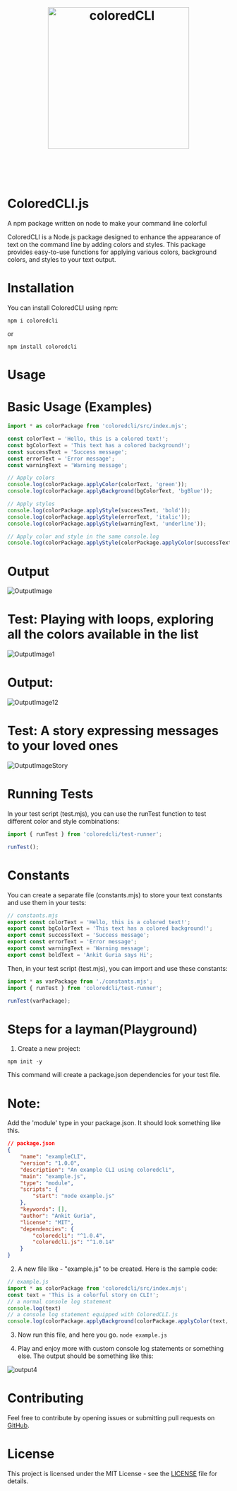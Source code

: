 <h1 align="center">
	<br>
	<br>
	<img width="320" src="https://github.com/ankit142/ColoredCLI/blob/main/coloredCLIBanner.jpg" alt="coloredCLI">
	<br>
	<br>
	<br>
</h1>

# ColoredCLI.js
A npm package written on node to make your command line colorful


ColoredCLI is a Node.js package designed to enhance the appearance of text on the command line by adding colors and styles. This package provides easy-to-use functions for applying various colors, background colors, and styles to your text output.

# Installation
You can install ColoredCLI using npm:

`npm i coloredcli`

or

`npm install coloredcli`

# Usage
# Basic Usage (Examples)

```javascript
import * as colorPackage from 'coloredcli/src/index.mjs';

const colorText = 'Hello, this is a colored text!';
const bgColorText = 'This text has a colored background!';
const successText = 'Success message';
const errorText = 'Error message';
const warningText = 'Warning message';

// Apply colors
console.log(colorPackage.applyColor(colorText, 'green'));
console.log(colorPackage.applyBackground(bgColorText, 'bgBlue'));

// Apply styles
console.log(colorPackage.applyStyle(successText, 'bold'));
console.log(colorPackage.applyStyle(errorText, 'italic'));
console.log(colorPackage.applyStyle(warningText, 'underline'));

// Apply color and style in the same console.log
console.log(colorPackage.applyStyle(colorPackage.applyColor(successText, 'green'), 'bold'));
```
# Output 

![OutputImage](https://github.com/ankit142/ColoredCLI/blob/main/ExampleOutput.png)


# Test: Playing with loops, exploring all the colors available in the list


![OutputImage1](https://github.com/ankit142/ColoredCLI/blob/main/media/testCase3.png)

# Output:

![OutputImage12](https://github.com/ankit142/ColoredCLI/blob/main/media/testOutput3.png)

# Test: A story expressing messages to your loved ones

![OutputImageStory](https://github.com/ankit142/ColoredCLI/blob/main/media/ExampleStory.png)

# Running Tests
In your test script (test.mjs), you can use the runTest function to test different color and style combinations:

```javascript
import { runTest } from 'coloredcli/test-runner';

runTest();
```
# Constants
You can create a separate file (constants.mjs) to store your text constants and use them in your tests:

```javascript
// constants.mjs
export const colorText = 'Hello, this is a colored text!';
export const bgColorText = 'This text has a colored background!';
export const successText = 'Success message';
export const errorText = 'Error message';
export const warningText = 'Warning message';
export const boldText = 'Ankit Guria says Hi';
```
Then, in your test script (test.mjs), you can import and use these constants:
```javascript
import * as varPackage from './constants.mjs';
import { runTest } from 'coloredcli/test-runner';

runTest(varPackage);
```

# Steps for a layman(Playground)
1. Create a new project: 

`npm init -y`

This command will create a package.json dependencies for your test file.

# Note: 
Add the 'module' type in your package.json.
It should look something like this.

```json
// package.json
{
    "name": "exampleCLI",
    "version": "1.0.0",
    "description": "An example CLI using coloredcli",
    "main": "example.js",
    "type": "module",
    "scripts": {
        "start": "node example.js"
    },
    "keywords": [],
    "author": "Ankit Guria",
    "license": "MIT",
    "dependencies": {
        "coloredcli": "^1.0.4",
        "coloredcli.js": "^1.0.14"
    }
}
```

2. A new file like - "example.js" to be created. 
Here is the sample code:

```javascript
// example.js
import * as colorPackage from 'coloredcli/src/index.mjs';
const text = 'This is a colorful story on CLI!';
// a normal console log statement
console.log(text)
// a console log statement equipped with ColoredCLI.js
console.log(colorPackage.applyBackground(colorPackage.applyColor(text, 'cyan'), 'bgBrightYellow'));
```
3. Now run this file, and here you go.
`node example.js`

4. Play and enjoy more with custom console log statements or something else.
The output should be something like this: 

![output4](https://github.com/ankit142/ColoredCLI/blob/main/media/output4.png)

# Contributing
Feel free to contribute by opening issues or submitting pull requests on [GitHub](https://github.com/ankit142/ColoredCLI).

# License
This project is licensed under the MIT License - see the [LICENSE](https://github.com/ankit142/ColoredCLI/blob/main/LICENSE) file for details.





